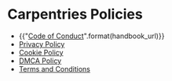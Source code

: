 # Carpentries Policies

* {{"[Code of Conduct]({}/policies/coc)".format(handbook_url)}}
* [Privacy Policy](privacy.md)
* [Cookie Policy](cookie-policy.md)
* [DMCA Policy](dmca-policy.md)
* [Terms and Conditions](terms-and-conditions.md)
